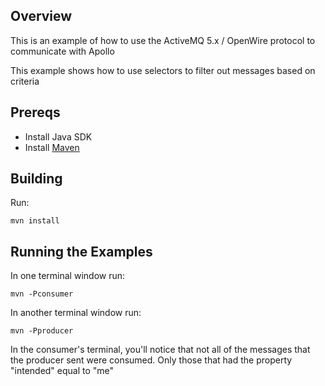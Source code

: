 ## Overview

This is an example of how to use the ActiveMQ 5.x / OpenWire protocol to communicate with Apollo

This example shows how to use selectors to filter out messages based on criteria

## Prereqs

- Install Java SDK
- Install [Maven](http://maven.apache.org/download.html) 

## Building

Run:

    mvn install

## Running the Examples

In one terminal window run:

    mvn -Pconsumer

In another terminal window run:

    mvn -Pproducer

In the consumer's terminal, you'll notice that not all of the messages that the producer sent were consumed.
Only those that had the property "intended" equal to "me"
